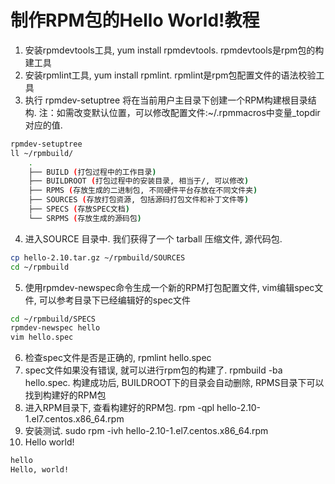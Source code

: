 制作RPM包的Hello World!教程
===========================

1. 安装rpmdevtools工具, yum install rpmdevtools. rpmdevtools是rpm包的构建工具
2. 安装rpmlint工具, yum install rpmlint. rpmlint是rpm包配置文件的语法校验工具
3. 执行 rpmdev-setuptree 将在当前用户主目录下创建一个RPM构建根目录结构. 注：如需改变默认位置，可以修改配置文件:~/.rpmmacros中变量_topdir对应的值.
```bash
rpmdev-setuptree
ll ~/rpmbuild/
    .
    ├── BUILD (打包过程中的工作目录)
    ├── BUILDROOT (打包过程中的安装目录, 相当于/, 可以修改)
    ├── RPMS (存放生成的二进制包, 不同硬件平台存放在不同文件夹)
    ├── SOURCES (存放打包资源, 包括源码打包文件和补丁文件等)
    ├── SPECS (存放SPEC文档)
    └── SRPMS (存放生成的源码包)
```
4. 进入SOURCE 目录中. 我们获得了一个 tarball 压缩文件, 源代码包. 
```bash
cp hello-2.10.tar.gz ~/rpmbuild/SOURCES
cd ~/rpmbuild
```
5. 使用rpmdev-newspec命令生成一个新的RPM打包配置文件, vim编辑spec文件, 可以参考目录下已经编辑好的spec文件
```bash
cd ~/rpmbuild/SPECS
rpmdev-newspec hello
vim hello.spec
```
6. 检查spec文件是否是正确的, rpmlint hello.spec
7. spec文件如果没有错误, 就可以进行rpm包的构建了. rpmbuild -ba hello.spec. 构建成功后, BUILDROOT下的目录会自动删除, RPMS目录下可以找到构建好的RPM包
8. 进入RPM目录下, 查看构建好的RPM包. rpm -qpl hello-2.10-1.el7.centos.x86_64.rpm
9. 安装测试. sudo rpm -ivh hello-2.10-1.el7.centos.x86_64.rpm
10. Hello world!
```bash
hello
Hello, world!
```